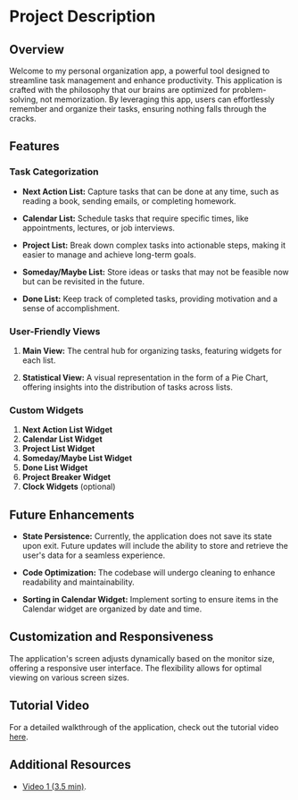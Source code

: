 # Project Description

## Overview

Welcome to my personal organization app, a powerful tool designed to streamline task management and enhance productivity. This application is crafted with the philosophy that our brains are optimized for problem-solving, not memorization. By leveraging this app, users can effortlessly remember and organize their tasks, ensuring nothing falls through the cracks.

## Features

### Task Categorization

- **Next Action List:** Capture tasks that can be done at any time, such as reading a book, sending emails, or completing homework.

- **Calendar List:** Schedule tasks that require specific times, like appointments, lectures, or job interviews.

- **Project List:** Break down complex tasks into actionable steps, making it easier to manage and achieve long-term goals.

- **Someday/Maybe List:** Store ideas or tasks that may not be feasible now but can be revisited in the future.

- **Done List:** Keep track of completed tasks, providing motivation and a sense of accomplishment.

### User-Friendly Views

1. **Main View:** The central hub for organizing tasks, featuring widgets for each list.

2. **Statistical View:** A visual representation in the form of a Pie Chart, offering insights into the distribution of tasks across lists.

### Custom Widgets

1. **Next Action List Widget**
2. **Calendar List Widget**
3. **Project List Widget**
4. **Someday/Maybe List Widget**
5. **Done List Widget**
6. **Project Breaker Widget**
7. **Clock Widgets** (optional)

## Future Enhancements

- **State Persistence:** Currently, the application does not save its state upon exit. Future updates will include the ability to store and retrieve the user's data for a seamless experience.

- **Code Optimization:** The codebase will undergo cleaning to enhance readability and maintainability.

- **Sorting in Calendar Widget:** Implement sorting to ensure items in the Calendar widget are organized by date and time.

## Customization and Responsiveness

The application's screen adjusts dynamically based on the monitor size, offering a responsive user interface. The flexibility allows for optimal viewing on various screen sizes.

## Tutorial Video

For a detailed walkthrough of the application, check out the tutorial video [here](https://unbcloud-my.sharepoint.com/:v:/g/personal/p655n_unb_ca/EUfDedmu2WxJrHhVk8z4UR8BCRiLeSDMbQDUquSQaFY7Pw?nav=eyJyZWZlcnJhbEluZm8iOnsicmVmZXJyYWxBcHAiOiJTdHJlYW1XZWJBcHAiLCJyZWZlcnJhbFZpZXciOiJTaGFyZURpYWxvZy1MaW5rIiwicmVmZXJyYWxBcHBQbGF0Zm9ybSI6IldlYiIsInJlZmVycmFsTW9kZSI6InZpZXcifX0%3D&e=Zl2m0J).

## Additional Resources

- [Video 1 (3.5 min)](https://unbcloud-my.sharepoint.com/:v:/g/personal/p655n_unb_ca/EWo1ntNHEjhDncufxyjl5QUBpRW0Eol8tt8c8WkpBQdMhg?nav=eyJyZWZlcnJhbEluZm8iOnsicmVmZXJyYWxBcHAiOiJTdHJlYW1XZWJBcHAiLCJyZWZlcnJhbFZpZXciOiJTaGFyZURpYWxvZy1MaW5rIiwicmVmZXJyYWxBcHBQbGF0Zm9ybSI6IldlYiIsInJlZmVycmFsTW9kZSI6InZpZXcifX0%3D&e=fdJ8GF).
